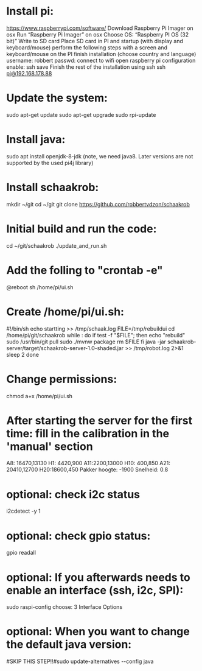 # Install pi:
https://www.raspberrypi.com/software/
Download Raspberry Pi Imager on osx
Run “Raspberry Pi Imager” on osx
Choose OS: “Raspberry PI OS (32 bit)”
Write to SD card
Place SD card in PI and startup (with display and keyboard/mouse)
perform the following steps with a screen and keyboard/mouse on the PI
finish installation (choose country and language)
username: robbert
passwd: <secret>
connect to wifi
open raspberry pi configuration
enable: ssh
save
Finish the rest of the installation using ssh
ssh pi@192.168.178.88

# Update the system:
sudo apt-get update
sudo apt-get upgrade
sudo rpi-update

# Install java:
sudo apt install openjdk-8-jdk
(note, we need java8. Later versions are not supported by the used pi4j library)

# Install schaakrob:
mkdir ~/git
cd ~/git
git clone https://github.com/robbertvdzon/schaakrob

# Initial build and run the code:
cd ~/git/schaakrob
./update_and_run.sh

# Add the folling to  "crontab -e"
@reboot sh /home/pi/ui.sh

# Create /home/pi/ui.sh:
#!/bin/sh
echo startting >> /tmp/schaak.log
FILE=/tmp/rebuildui
cd /home/pi/git/schaakrob
while :
do
if test -f "$FILE"; then
echo "rebuild"
sudo /usr/bin/git pull
sudo ./mvnw package
rm $FILE
fi
java -jar schaakrob-server/target/schaakrob-server-1.0-shaded.jar >> /tmp/robot.log  2>&1
sleep 2
done

# Change permissions:
chmod a+x /home/pi/ui.sh

# After starting the server for the first time: fill in the calibration in the 'manual' section
A8: 16470,13130
H1: 4420,900
A11:2200,13000
H10: 400,850
A21: 20410,12700
H20:18600,450
Pakker hoogte: -1900
Snelheid: 0.8

# optional: check i2c status
i2cdetect -y 1

# optional: check gpio status:
gpio readall

# optional: If you afterwards needs to enable an interface (ssh, i2c, SPI):
sudo raspi-config
choose: 3 Interface Options

# optional: When you want to change the default java version:
#SKIP THIS STEP!!#sudo update-alternatives --config java
